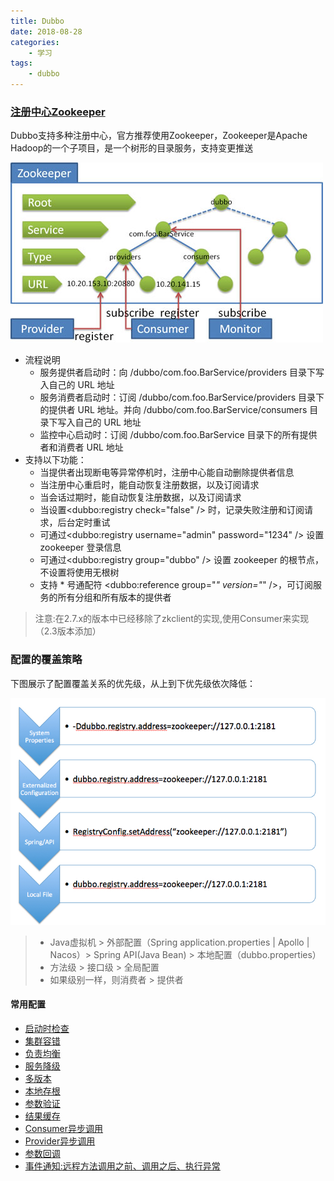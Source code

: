```yaml
---
title: Dubbo
date: 2018-08-28
categories:
    - 学习
tags:
    - dubbo
---
```

### [注册中心Zookeeper](http://dubbo.apache.org/zh-cn/docs/user/references/registry/zookeeper.html)
Dubbo支持多种注册中心，官方推荐使用Zookeeper，Zookeeper是Apache Hadoop的一个子项目，是一个树形的目录服务，支持变更推送

![zookeeper](/images/dubbo/zookeeper.jpg)

* 流程说明
    * 服务提供者启动时：向 /dubbo/com.foo.BarService/providers 目录下写入自己的 URL 地址
    * 服务消费者启动时：订阅 /dubbo/com.foo.BarService/providers 目录下的提供者 URL 地址。并向 /dubbo/com.foo.BarService/consumers 目录下写入自己的 URL 地址
    * 监控中心启动时：订阅 /dubbo/com.foo.BarService 目录下的所有提供者和消费者 URL 地址
* 支持以下功能：
    * 当提供者出现断电等异常停机时，注册中心能自动删除提供者信息
    * 当注册中心重启时，能自动恢复注册数据，以及订阅请求
    * 当会话过期时，能自动恢复注册数据，以及订阅请求
    * 当设置<dubbo:registry check="false" /> 时，记录失败注册和订阅请求，后台定时重试
    * 可通过<dubbo:registry username="admin" password="1234" /> 设置 zookeeper 登录信息
    * 可通过<dubbo:registry group="dubbo" /> 设置 zookeeper 的根节点，不设置将使用无根树
    * 支持 * 号通配符 <dubbo:reference group="*" version="*" />，可订阅服务的所有分组和所有版本的提供者
 
> 注意:在2.7.x的版本中已经移除了zkclient的实现,使用Consumer来实现（2.3版本添加）

### 配置的覆盖策略
下图展示了配置覆盖关系的优先级，从上到下优先级依次降低：

![configuration](/images/dubbo/dubbo-configuration.jpg)

> * Java虚拟机 > 外部配置（Spring application.properties | Apollo | Nacos）> Spring API(Java Bean) > 本地配置（dubbo.properties）
> * 方法级 >  接口级 > 全局配置
> * 如果级别一样，则消费者 > 提供者

#### 常用配置
* [启动时检查](http://dubbo.apache.org/zh-cn/docs/user/demos/preflight-check.html)
* [集群容错](http://dubbo.apache.org/zh-cn/docs/user/demos/fault-tolerent-strategy.html)
* [负责均衡](http://dubbo.apache.org/zh-cn/docs/user/demos/loadbalance.html)
* [服务降级](http://dubbo.apache.org/zh-cn/docs/user/demos/service-downgrade.html)
* [多版本](http://dubbo.apache.org/zh-cn/docs/user/demos/multi-versions.html)
* [本地存根](http://dubbo.apache.org/zh-cn/docs/user/demos/local-stub.html)
* [参数验证](http://dubbo.apache.org/zh-cn/docs/user/demos/parameter-validation.html)
* [结果缓存](http://dubbo.apache.org/zh-cn/docs/user/demos/result-cache.html)
* [Consumer异步调用](http://dubbo.apache.org/zh-cn/docs/user/demos/async-call.html)
* [Provider异步调用](http://dubbo.apache.org/zh-cn/docs/user/demos/async-execute-on-provider.html)
* [参数回调](http://dubbo.apache.org/zh-cn/docs/user/demos/callback-parameter.html)
* [事件通知:远程方法调用之前、调用之后、执行异常](http://dubbo.apache.org/zh-cn/docs/user/demos/events-notify.html)